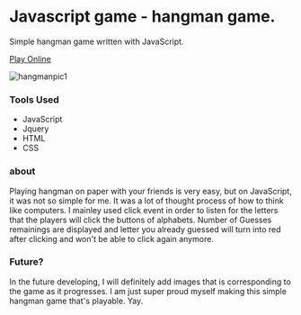 

# Javascript game - hangman game.
Simple hangman game written with JavaScript.

[Play Online](https://http://hangman-game-ara-kim.herokuapp.com/index.html "Hangman Game online")

![hangmanpic1](https://user-images.githubusercontent.com/20548632/36170335-ae934140-10c4-11e8-82b9-30058b51b621.jpg)


 ### Tools Used
* JavaScript
* Jquery 
* HTML
* CSS


### about
 
Playing hangman on paper with your friends is very easy, but on JavaScript, it was not so simple for me.
It was a lot of thought process of how to think like computers. 
I mainley used click event in order to listen for the letters that the players will click the buttons of alphabets. Number of Guesses remainings are displayed and letter you already guessed will turn into red after clicking and won't be able to click again anymore.

### Future?
In the future developing, I will definitely add images that is corresponding to the game as it progresses. I am just super proud myself making this simple hangman game that's playable. Yay.

